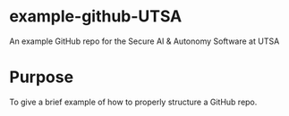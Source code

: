 # example-github-UTSA
An example GitHub repo for the Secure AI &amp; Autonomy Software at UTSA

# Purpose
To give a brief example of how to properly structure a GitHub repo.
